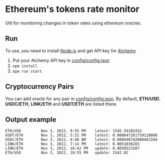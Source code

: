 # Ethereum's tokens rate monitor

Util for monitoring changes in token rates using ethereum oracles.

## Run
To use, you need to install [Node.js](https://nodejs.org)
and get API key for [Alchemy](https://www.alchemy.com)

1. Put your Alchemy API key in [config/config.json](config/config.json)
2. `npm install`
3. `npm run start`

## Cryptocurrency Pairs
You can add oracle for any pair in [config/config.json](config/config.json).
By default, **ETH/USD**, **USDC/ETH**, **LINK/ETH** and **USDT/ETH** are listed there.

## Output example
```
ETH/USD         Nov 3, 2022, 9:55 PM    latest: 1545.54182432
USDT/ETH        Nov 3, 2022, 5:22 PM    latest: 0.000647261759128008
USDC/ETH        Nov 3, 2022, 4:48 AM    latest: 0.000648742000461584
LINK/ETH        Nov 3, 2022, 7:14 PM    latest: 0.0051036283
LINK/ETH        Nov 3, 2022, 10:42 PM   update: 0.0050523107
ETH/USD         Nov 3, 2022, 10:55 PM   update: 1542.02
```